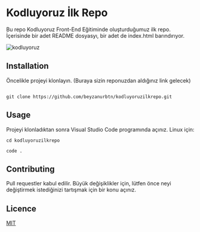 # Kodluyoruz İlk Repo

Bu repo Kodluyoruz Front-End Eğitiminde oluşturduğumuz ilk repo. İçerisinde bir adet README dosyasyı, bir adet de index.html barındırıyor.



![kodluyoruz](https://i.hizliresim.com/95245bz.jpg)



## Installation

Öncelikle projeyi klonlayın. (Buraya sizin reponuzdan aldığınız link gelecek)



```

git clone https://github.com/beyzanurbtn/kodluyoruzilkrepo.git

```


## Usage


Projeyi klonladıktan sonra Visual Studio Code programında açınız.
Linux için:



```
cd kodluyoruzilkrepo

code . 

```


## Contributing

Pull requestler kabul edilir. Büyük değişiklikler için, lütfen önce neyi değiştirmek istediğinizi tartışmak için bir konu açınız.



## Licence


[MIT](https://choosealicense.com/licenses/mit/)